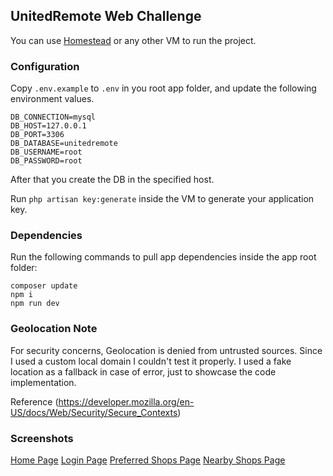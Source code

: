 ## UnitedRemote Web Challenge

You can use [Homestead](https://laravel.com/docs/5.7/homestead) or any other VM to run the project.

### Configuration

Copy `.env.example` to `.env` in you root app folder, and update the following environment values.

```
DB_CONNECTION=mysql
DB_HOST=127.0.0.1
DB_PORT=3306
DB_DATABASE=unitedremote
DB_USERNAME=root
DB_PASSWORD=root
```

After that you create the DB in the specified host.

Run `php artisan key:generate` inside the VM to generate your application key.

### Dependencies

Run the following commands to pull app dependencies inside the app root folder: 

```
composer update
npm i
npm run dev
``` 

### Geolocation Note

For security concerns, Geolocation is denied from untrusted sources. Since I used a custom local domain I couldn't test it properly.
I used a fake location as a fallback in case of error, just to showcase the code implementation.

Reference (https://developer.mozilla.org/en-US/docs/Web/Security/Secure_Contexts)

### Screenshots

[Home Page](https://github.com/Whyounes/unitedremote-web-challenge/raw/master/screenshots/home-shops.png)
[Login Page](https://github.com/Whyounes/unitedremote-web-challenge/raw/master/screenshots/login.png)
[Preferred Shops Page](https://github.com/Whyounes/unitedremote-web-challenge/raw/master/screenshots/preferred-shops.png)
[Nearby Shops Page](https://github.com/Whyounes/unitedremote-web-challenge/raw/master/screenshots/nearby-shops.png)

